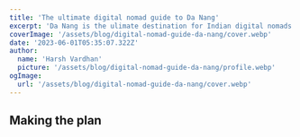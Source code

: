 ```yaml
---
title: 'The ultimate digital nomad guide to Da Nang'
excerpt: 'Da Nang is the ulimate destination for Indian digital nomads largely due to the proximity'
coverImage: '/assets/blog/digital-nomad-guide-da-nang/cover.webp'
date: '2023-06-01T05:35:07.322Z'
author:
  name: 'Harsh Vardhan'
  picture: '/assets/blog/digital-nomad-guide-da-nang/profile.webp'
ogImage:
  url: '/assets/blog/digital-nomad-guide-da-nang/cover.webp'
---
```


## Making the plan
